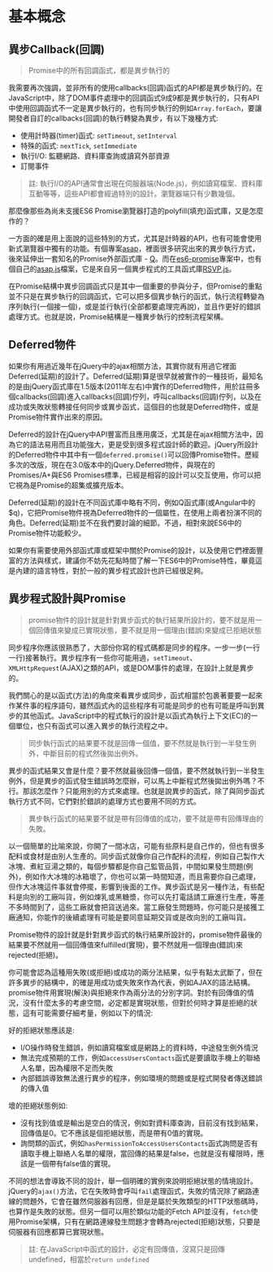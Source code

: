 # 基本概念

## 異步Callback(回調)

> Promise中的所有回調函式，都是異步執行的

我需要再次強調，並非所有的使用callbacks(回調)函式的API都是異步執行的。在JavaScript中，除了DOM事件處理中的回調函式9成9都是異步執行的，只有API中使用回調函式不一定是異步執行的，也有同步執行的例如`Array.forEach`，要讓開發者自訂的callbacks(回調)的執行轉變為異步，有以下幾種方式:

- 使用計時器(timer)函式: `setTimeout`, `setInterval`
- 特殊的函式: `nextTick`, `setImmediate`
- 執行I/O: 監聽網路、資料庫查詢或讀寫外部資源
- 訂閱事件

> 註: 執行I/O的API通常會出現在伺服器端(Node.js)，例如讀寫檔案、資料庫互動等等，這些API都會經過特別的設計。瀏覽器端只有少數幾個。

那麼像那些為尚未支援ES6 Promise瀏覽器打造的polyfill(填充)函式庫，又是怎麼作的？

一方面的確是用上面說的這些特別的方式，尤其是計時器的API，也有可能會使用新式瀏覽器中獨有的功能。有個專案[asap](https://github.com/kriskowal/asap)，裡面很多研究出來的異步執行方式，後來延伸出一套知名的Promise外部函式庫 - [Q](https://github.com/kriskowal/q)。而在[es6-promise](https://github.com/stefanpenner/es6-promise)專案中，也有個自己的[asap.js](https://github.com/stefanpenner/es6-promise/blob/master/lib/es6-promise/asap.js)檔案，它是來自另一個異步程式的工具函式庫[RSVP.js](https://github.com/tildeio/rsvp.js)。

在Promise結構中異步回調函式只是其中一個重要的參與分子，但Promise的重點並不只是在異步執行的回調函式，它可以把多個異步執行的函式，執行流程轉變為序列執行(一個接一個)，或是並行執行(全部都要處理完再說)，並且作更好的錯誤處理方式。也就是說，Promise結構是一種異步執行的控制流程架構。

## Deferred物件

如果你有用過近幾年在jQuery中的ajax相關方法，其實你就有用過它裡面Deferred(延期)的設計了。Deferred(延期)算是很早就被實作的一種技術，最知名的是由jQuery函式庫在1.5版本(2011年左右)中實作的Deferred物件，用於註冊多個callbacks(回調)進入callbacks(回調)佇列，呼叫callbacks(回調)佇列，以及在成功或失敗狀態轉接任何同步或異步函式，這個目的也就是Deferred物件，或是Promise物件實作出來的原因。

Deferred的設計在jQuery中API豐富而且應用廣泛，尤其是在ajax相關方法中，因為它的語法易用而且功能強大，更是受到很多程式設計師的歡迎。jQuery所設計的Deferred物件中其中有一個`deferred.promise()`可以回傳Promise物件。歷經多次的改版，現在在3.0版本中的jQuery.Deferred物件，與現在的Promises/A+與ES6 Promises標準，已經是相容的設計可以交互使用，你可以把它視為是Promise的超集或擴充版本。

Deferred(延期)的設計在不同函式庫中略有不同，例如Q函式庫(或Angular中的$q)，它把Promise物件視為Deferred物件的一個屬性，在使用上兩者扮演不同的角色。Deferred(延期)並不在我們要討論的細節。不過，相對來說ES6中的Promise物件功能較少。

如果你有需要使用外部函式庫或框架中關於Promise的設計，以及使用它們裡面豐富的方法與樣式，建議你不妨先花點時間了解一下ES6中的Promise特性，畢竟這是內建的語言特性，對於一般的異步程式設計也許已經很足夠。

## 異步程式設計與Promise

> promise物件的設計就是針對異步函式的執行結果所設計的，要不就是用一個回傳值來變成已實現狀態，要不就是用一個理由(錯誤)來變成已拒絕狀態

同步程序你應該很熟悉了，大部份你寫的程式碼都是同步的程序。一步一步(一行一行)接著執行。異步程序有一些你可能用過，`setTimeout`、`XMLHttpRequest`(AJAX)之類的API，或是DOM事件的處理，在設計上就是異步的。

我們關心的是以函式(方法)的角度來看異步或同步，函式相當於包裹著要要一起來作某件事的程序語句，雖然函式內的這些程序有可能是同步的也有可能是呼叫到異步的其他函式。JavaScript中的程式執行的設計是以函式為執行上下文(EC)的一個單位，也只有函式可以進入異步的執行流程之中。

> 同步執行函式的結果要不就是回傳一個值，要不然就是執行到一半發生例外，中斷目前的程式然後拋出例外。

異步的函式結果又會是什麼？要不然就最後回傳一個值，要不然就執行到一半發生例外，但是異步的函式發生錯誤時怎麼辦，可以馬上中斷程式然後拋出例外嗎？不行。那該怎麼作？只能用別的方式來處理。也就是說異步的函式，除了與同步函式執行方式不同，它們對於錯誤的處理方式也要用不同的方式。

> 異步執行函式的結果要不就是帶有回傳值的成功，要不就是帶有回傳理由的失敗。

以一個簡單的比喻來說，你開了一間冰店，可能有些原料是自己作的，但也有很多配料或食材是由別人生產的。同步函式就像你自己作配料的流程，例如自己製作大冰塊、煮紅豆湯之類的，每個步驟都是你自己監管品質，中間如果發生問題(例外)，例如作大冰塊的冰箱壞了，你也可以第一時間知道，而且需要你自己處理，但作大冰塊這件事就會停擺，影響到後面的工作。異步函式是另一種作法，有些配料是向別的工廠叫貨，例如煉乳或黑糖漿，你可以先打電話請工廠進行生產，等差不多時間到了，這些工廠就會把貨送過來。當工廠發生問題時，你可能只是接獲工廠通知，你能作的後續處理有可能是要同意延期交貨或是改向別的工廠叫貨。

Promise物件的設計就是針對異步函式的執行結果所設計的，promise物件最後的結果要不然就用一個回傳值來fulfilled(實現)，要不然就用一個理由(錯誤)來rejected(拒絕)。

你可能會認為這種用失敗(或拒絕)或成功的兩分法結果，似乎有點太武斷了，但在許多異步的結構中，的確是用成功或失敗來作為代表，例如AJAX的語法結構。promise物件用實現(解決)與拒絕來作為兩分法的分別字詞。對於有回傳值的情況，沒有什麼太多的考慮空間，必定都是實現狀態，但對於何時才算是拒絕的狀態，這有可能需要仔細考量，例如以下的情況:

好的拒絕狀態應該是:

- I/O操作時發生錯誤，例如讀寫檔案或是網路上的資料時，中途發生例外情況
- 無法完成預期的工作，例如`accessUsersContacts`函式是要讀取手機上的聯絡人名單，因為權限不足而失敗
- 內部錯誤導致無法進行異步的程序，例如環境的問題或是程式開發者傳送錯誤的傳入值

壞的拒絕狀態例如:

- 沒有找到值或是輸出是空白的情況，例如對資料庫查詢，目前沒有找到結果，回傳值是0。它不應該是個拒絕狀態，而是帶有0值的實現。
- 詢問類的函式，例如`hasPermissionToAccessUsersContacts`函式詢問是否有讀取手機上聯絡人名單的權限，當回傳的結果是false，也就是沒有權限時，應該是一個帶有false值的實現。

不同的想法會導致不同的設計，舉一個明確的實例來說明拒絕狀態的情境設計。jQuery的`ajax()`方法，它在失敗時會呼叫`fail`處理函式，失敗的情況除了網路連線的問題外，它會在雖然伺服器有回應，但是是屬於失敗類型的HTTP狀態碼時，也算作是失敗的狀態。但另一個可以用於類似功能的Fetch API並沒有，`fetch`使用Promise架構，只有在網路連線發生問題才會轉為rejected(拒絕)狀態，只要是伺服器有回應都算已實現狀態。

> 註: 在JavaScript中函式的設計，必定有回傳值，沒寫只是回傳undefined，相當於`return undefined`
